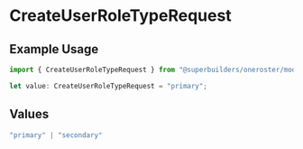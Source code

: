 # CreateUserRoleTypeRequest

## Example Usage

```typescript
import { CreateUserRoleTypeRequest } from "@superbuilders/oneroster/models/operations";

let value: CreateUserRoleTypeRequest = "primary";
```

## Values

```typescript
"primary" | "secondary"
```